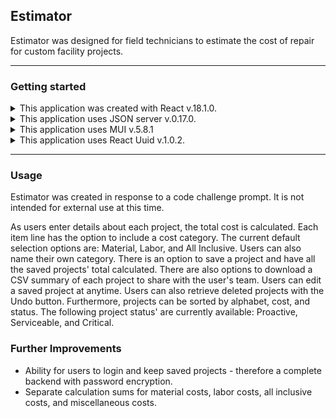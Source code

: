 ## Estimator
<p> Estimator was designed for field technicians to estimate the cost of repair for custom facility projects. </p>

- - - - 

### Getting started
<details>
<summary> This application was created with React v.18.1.0. </summary>
Start the application by running:
<br/>
<br/>
npm install
<br/>
npm start
<br/>
<br/>

It runs on http://localhost:4003/.
The port can be changed by modifying **line 15** in the **package.json** file to the desired port number.
</details>

<details>
<summary> This application uses JSON server v.0.17.0. </summary>
If installation is needed, run:
<br/> 
<br/>
npm install -g json-server
<br/> 
<br/>
and to open run:
<br/> 
<br/>
json-server --watch projectdb.json
<br/> 
<br/>
Amend the default port by adding a port number to the end like so
<br/> 
<br/>
json-server --watch projectdb.json --port800
<br/> 
<br/>
</details>


<details>
<summary>This application uses MUI v.5.8.1</summary>
To install MUI run:
<br/>
<br/>
npm install @mui/material @emotion/react @emotion/styled
<br/>
npm install @mui/icons-material
<br/>
<br/>
Please refer to MUI documentation for further details: https://v1.mui.com/
</details>

<details>
<summary> This application uses React Uuid v.1.0.2. </summary>
If installation is needed, run:
<br/> 
<br/>
npm i react-uuid
<br/> 
<br/>
Please refer to React Uuid documentation for further details: https://www.npmjs.com/package/react-uuid
</details>

- - - -

### Usage
<p> Estimator was created in response to a code challenge prompt. It is not intended for external use at this time. </p>
<p> As users enter details about each project, the total cost is calculated. Each item line has the option to include a cost category. The current default selection options are: Material, Labor, and All Inclusive. Users can also name their own category. There is an option to save a project and have all the saved projects' total calculated. There are also options to download a CSV summary of each project to share with the user's team. Users can edit a saved project at anytime. Users can also retrieve deleted projects with the Undo button. Furthermore, projects can be sorted by alphabet, cost, and status. The following project status' are currently available: Proactive, Serviceable, and Critical.</p>

### Further Improvements
- Ability for users to login and keep saved projects - therefore a complete backend with password encryption. 
- Separate calculation sums for material costs, labor costs, all inclusive costs, and miscellaneous costs. 
